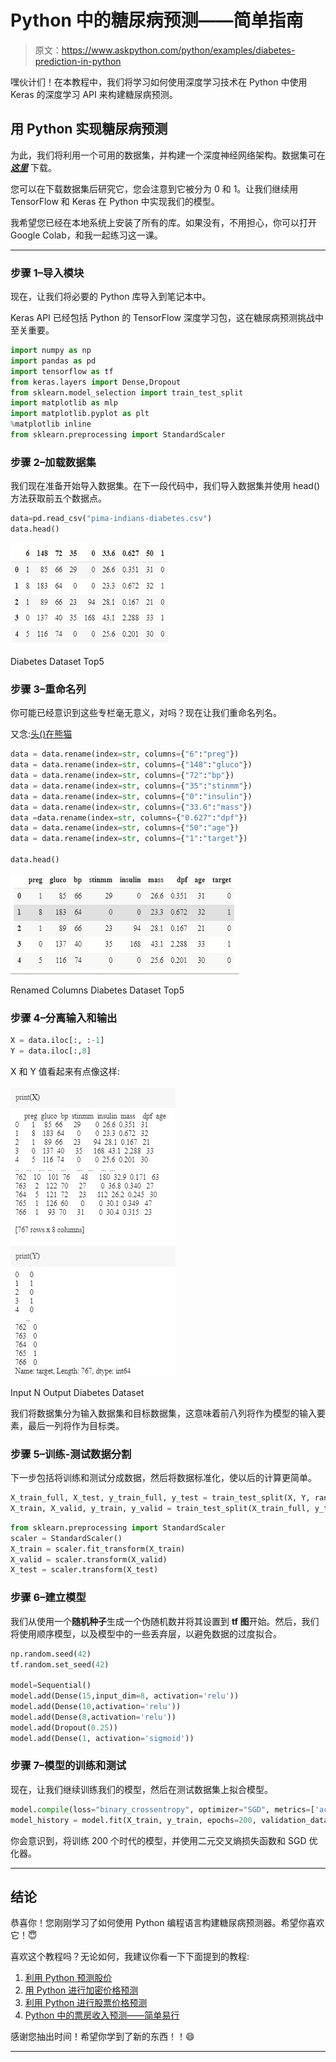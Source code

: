 # Python 中的糖尿病预测——简单指南

> 原文：<https://www.askpython.com/python/examples/diabetes-prediction-in-python>

嘿伙计们！在本教程中，我们将学习如何使用深度学习技术在 Python 中使用 Keras 的深度学习 API 来构建糖尿病预测。

## 用 Python 实现糖尿病预测

为此，我们将利用一个可用的数据集，并构建一个深度神经网络架构。数据集可在 [***这里***](https://www.kaggle.com/kumargh/pimaindiansdiabetescsv) 下载。

您可以在下载数据集后研究它，您会注意到它被分为 0 和 1。让我们继续用 TensorFlow 和 Keras 在 Python 中实现我们的模型。

我希望您已经在本地系统上安装了所有的库。如果没有，不用担心，你可以打开 Google Colab，和我一起练习这一课。

* * *

### 步骤 1–导入模块

现在，让我们将必要的 Python 库导入到笔记本中。

Keras API 已经包括 Python 的 TensorFlow 深度学习包，这在糖尿病预测挑战中至关重要。

```py
import numpy as np
import pandas as pd
import tensorflow as tf
from keras.layers import Dense,Dropout
from sklearn.model_selection import train_test_split
import matplotlib as mlp
import matplotlib.pyplot as plt
%matplotlib inline
from sklearn.preprocessing import StandardScaler

```

### 步骤 2–加载数据集

我们现在准备开始导入数据集。在下一段代码中，我们导入数据集并使用 head()方法获取前五个数据点。

```py
data=pd.read_csv("pima-indians-diabetes.csv")
data.head()

```

![Diabetes Dataset Top5](img/5d75f7d27c4f50ca1b706338351c2bea.png)

Diabetes Dataset Top5

### 步骤 3–重命名列

你可能已经意识到这些专栏毫无意义，对吗？现在让我们重命名列名。

又念:[头()在熊猫](https://www.askpython.com/python-modules/pandas/head-and-tail-of-dataframe-series)

```py
data = data.rename(index=str, columns={"6":"preg"})
data = data.rename(index=str, columns={"148":"gluco"})
data = data.rename(index=str, columns={"72":"bp"})
data = data.rename(index=str, columns={"35":"stinmm"})
data = data.rename(index=str, columns={"0":"insulin"})
data = data.rename(index=str, columns={"33.6":"mass"})
data =data.rename(index=str, columns={"0.627":"dpf"})
data = data.rename(index=str, columns={"50":"age"})
data = data.rename(index=str, columns={"1":"target"})

data.head()

```

![Renamed Columns Diabetes Dataset Top5](img/1b39d4bae9477d7f8600f8c2d52a7c88.png)

Renamed Columns Diabetes Dataset Top5

### 步骤 4–分离输入和输出

```py
X = data.iloc[:, :-1]
Y = data.iloc[:,8]

```

X 和 Y 值看起来有点像这样:

![Input N Output Diabetes Dataset](img/224bc341d95e6efac900c83911314b15.png)

Input N Output Diabetes Dataset

我们将数据集分为输入数据集和目标数据集，这意味着前八列将作为模型的输入要素，最后一列将作为目标类。

### 步骤 5–训练-测试数据分割

下一步包括将训练和测试分成数据，然后将数据标准化，使以后的计算更简单。

```py
X_train_full, X_test, y_train_full, y_test = train_test_split(X, Y, random_state=42)
X_train, X_valid, y_train, y_valid = train_test_split(X_train_full, y_train_full, random_state=42)

```

```py
from sklearn.preprocessing import StandardScaler
scaler = StandardScaler()
X_train = scaler.fit_transform(X_train)
X_valid = scaler.transform(X_valid)
X_test = scaler.transform(X_test)

```

### 步骤 6–建立模型

我们从使用一个**随机种子**生成一个伪随机数并将其设置到 **tf 图**开始。然后，我们将使用顺序模型，以及模型中的一些丢弃层，以避免数据的过度拟合。

```py
np.random.seed(42)
tf.random.set_seed(42)

model=Sequential()
model.add(Dense(15,input_dim=8, activation='relu'))
model.add(Dense(10,activation='relu'))
model.add(Dense(8,activation='relu'))
model.add(Dropout(0.25))
model.add(Dense(1, activation='sigmoid'))

```

### 步骤 7–模型的训练和测试

现在，让我们继续训练我们的模型，然后在测试数据集上拟合模型。

```py
model.compile(loss="binary_crossentropy", optimizer="SGD", metrics=['accuracy'])
model_history = model.fit(X_train, y_train, epochs=200, validation_data=(X_valid, y_valid))

```

你会意识到，将训练 200 个时代的模型，并使用二元交叉熵损失函数和 SGD 优化器。

* * *

## 结论

恭喜你！您刚刚学习了如何使用 Python 编程语言构建糖尿病预测器。希望你喜欢它！😇

喜欢这个教程吗？无论如何，我建议你看一下下面提到的教程:

1.  [利用 Python 预测股价](https://www.askpython.com/python/examples/stock-price-prediction-python)
2.  [用 Python 进行加密价格预测](https://www.askpython.com/python/examples/crypto-price-prediction)
3.  [利用 Python 进行股票价格预测](https://www.askpython.com/python/examples/stock-price-prediction-python)
4.  [Python 中的票房收入预测——简单易行](https://www.askpython.com/python/examples/box-office-revenue-prediction)

感谢您抽出时间！希望你学到了新的东西！！😄

* * *